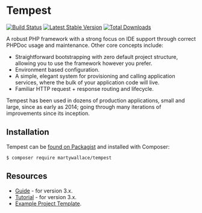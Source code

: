 # Tempest

[![Build Status](https://travis-ci.org/MartyWallace/Tempest.svg?branch=master)](https://travis-ci.org/MartyWallace/Tempest)
[![Latest Stable Version](https://poser.pugx.org/martywallace/tempest/v/stable)](https://packagist.org/packages/martywallace/tempest)
[![Total Downloads](https://poser.pugx.org/martywallace/tempest/downloads)](https://packagist.org/packages/martywallace/tempest)

A robust PHP framework with a strong focus on IDE support through correct PHPDoc usage and maintenance. Other core concepts include:

* Straightforward bootstrapping with zero default project structure, allowing you to use the framework however you prefer.
* Environment based configuration.
* A simple, elegant system for provisioning and calling application services, where the bulk of your application code will live.
* Familiar HTTP request + response routing and lifecycle.

Tempest has been used in dozens of production applications, small and large, since as early as 2014; going through many iterations of improvements since its inception.

## Installation

Tempest can be [found on Packagist](https://packagist.org/packages/martywallace/tempest) and installed with Composer:

	$ composer require martywallace/tempest

## Resources

* [Guide](https://martywallace.com/projects/tempest/guide) - for version 3.x.
* [Tutorial](https://martywallace.com/projects/tempest/tutorial) - for version 3.x.
* [Example Project Template](https://github.com/MartyWallace/tempest-template).